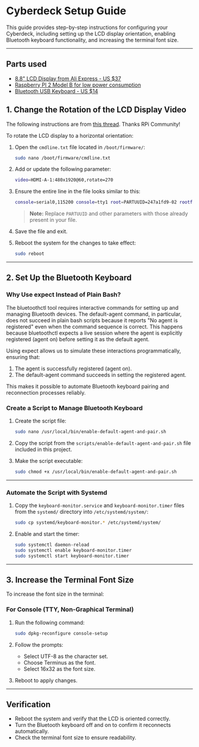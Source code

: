 # Cyberdeck Setup Guide

This guide provides step-by-step instructions for configuring your Cyberdeck, including setting up the LCD display orientation, enabling Bluetooth keyboard functionality, and increasing the terminal font size.

---

## Parts used

* [8.8" LCD Display from Ali Express - US $37](https://www.aliexpress.us/item/3256805590955482.html?spm=a2g0o.order_list.order_list_main.5.21ef1802Ir5lVt&gatewayAdapt=glo2usa)
* [Raspberry PI 2 Model B for low power consumption](https://www.raspberrypi.com/products/raspberry-pi-2-model-b/)
* [Bluetooth USB Keyboard - US $14](https://a.co/d/6yGGrCh)

## **1. Change the Rotation of the LCD Display Video**

The following instructions are from [this thread](https://forums.raspberrypi.com/viewtopic.php?t=247619#p1730799). Thanks RPi Community!

To rotate the LCD display to a horizontal orientation:

1. Open the `cmdline.txt` file located in `/boot/firmware/`:

   ```bash
   sudo nano /boot/firmware/cmdline.txt
   ```

2. Add or update the following parameter:

   ```bash
   video=HDMI-A-1:480x1920@60,rotate=270
   ```

3. Ensure the entire line in the file looks similar to this:

   ```bash
   console=serial0,115200 console=tty1 root=PARTUUID=247a1fd9-02 rootfstype=ext4 fsck.repair=yes rootwait cfg80211.ieee80211_regdom=US video=HDMI-A-1:480x1920@60,rotate=270
   ```

   > **Note:** Replace `PARTUUID` and other parameters with those already present in your file.

4. Save the file and exit.

5. Reboot the system for the changes to take effect:

   ```bash
   sudo reboot
   ```

---

## **2. Set Up the Bluetooth Keyboard**

### Why Use expect Instead of Plain Bash?

The bluetoothctl tool requires interactive commands for setting up and managing Bluetooth devices. The default-agent command, in particular, does not succeed in plain bash scripts because it reports "No agent is registered" even when the command sequence is correct. This happens because bluetoothctl expects a live session where the agent is explicitly registered (agent on) before setting it as the default agent.

Using expect allows us to simulate these interactions programmatically, ensuring that:

1. The agent is successfully registered (agent on).
1. The default-agent command succeeds in setting the registered agent.

This makes it possible to automate Bluetooth keyboard pairing and reconnection processes reliably.

### Create a Script to Manage Bluetooth Keyboard

1. Create the script file:

   ```bash
   sudo nano /usr/local/bin/enable-default-agent-and-pair.sh
   ```

2. Copy the script from the `scripts/enable-default-agent-and-pair.sh` file included in this project.

3. Make the script executable:

   ```bash
   sudo chmod +x /usr/local/bin/enable-default-agent-and-pair.sh
   ```

---

### Automate the Script with Systemd

1. Copy the `keyboard-monitor.service` and `keyboard-monitor.timer` files from the `systemd/` directory into `/etc/systemd/system/`:

   ```bash
   sudo cp systemd/keyboard-monitor.* /etc/systemd/system/
   ```

2. Enable and start the timer:

   ```bash
   sudo systemctl daemon-reload
   sudo systemctl enable keyboard-monitor.timer
   sudo systemctl start keyboard-monitor.timer
   ```

---

## **3. Increase the Terminal Font Size**

To increase the font size in the terminal:

### For Console (TTY, Non-Graphical Terminal)

1. Run the following command:

   ```bash
   sudo dpkg-reconfigure console-setup
   ```

2. Follow the prompts:
   * Select UTF-8 as the character set.
   * Choose Terminus as the font.
   * Select 16x32 as the font size.
3. Reboot to apply changes.

---

## Verification

* Reboot the system and verify that the LCD is oriented correctly.
* Turn the Bluetooth keyboard off and on to confirm it reconnects automatically.
* Check the terminal font size to ensure readability.
